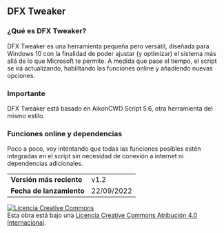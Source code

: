 ## DFX Tweaker

### ¿Qué es DFX Tweaker?
DFX Tweaker es una herramienta pequeña pero versátil, diseñada para Windows 10 con la finalidad de poder ajustar (y optimizar) el sistema más allá de lo que Microsoft te permite. A medida que pase el tiempo, el script se irá actualizando, habilitando las funciones online y añadiendo nuevas opciones.

### Importante
DFX Tweaker está basado en AikonCWD Script 5.6, otra herramienta del mismo estilo.

### Funciones online y dependencias
Poco a poco, voy intentando que todas las funciones posibles estén integradas en el script sin necesidad de conexión a internet ni dependencias adicionales.

|||
|---|---|
|**Versión más reciente**|v1.2|
|**Fecha de lanzamiento**|22/09/2022|

<a rel="license" href="http://creativecommons.org/licenses/by/4.0/"><img alt="Licencia Creative Commons" style="border-width:0" src="https://i.creativecommons.org/l/by/4.0/88x31.png" /></a><br />Esta obra está bajo una <a rel="license" href="http://creativecommons.org/licenses/by/4.0/">Licencia Creative Commons Atribución 4.0 Internacional</a>.
